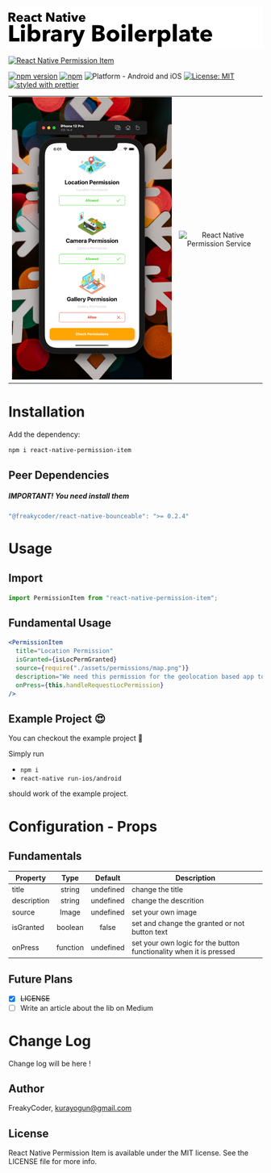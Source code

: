 <img alt="React Native Permission Item" src="assets/logo.png" width="1050"/>

[![React Native Permission Item](https://img.shields.io/badge/-Customizable%2C%20easy%20to%20use%20permission%20item%20component%20for%20React%20Native.-orange?style=for-the-badge)](https://github.com/WrathChaos/react-native-permission-item)

[![npm version](https://img.shields.io/npm/v/react-native-permission-item.svg?style=for-the-badge)](https://www.npmjs.com/package/react-native-permission-item)
[![npm](https://img.shields.io/npm/dt/react-native-permission-item.svg?style=for-the-badge)](https://www.npmjs.com/package/react-native-permission-item)
![Platform - Android and iOS](https://img.shields.io/badge/platform-Android%20%7C%20iOS-blue.svg?style=for-the-badge)
[![License: MIT](https://img.shields.io/badge/License-MIT-green.svg?style=for-the-badge)](https://opensource.org/licenses/MIT)
[![styled with prettier](https://img.shields.io/badge/styled_with-prettier-ff69b4.svg?style=for-the-badge)](https://github.com/prettier/prettier)

<table>
  <tr>
    <td align="center">
      <img alt="React Native Permission Service"
        src="assets/Screenshots/react-native-permission-service.png" />
    </td>
    <td align="center">
      <img alt="React Native Permission Service"
        src="assets/Screenshots/react-native-permission-service.gif" />
    </td>
   </tr>
</table>

# Installation

Add the dependency:

```bash
npm i react-native-permission-item
```

## Peer Dependencies

<h5><i>IMPORTANT! You need install them</i></h5>

```js
"@freakycoder/react-native-bounceable": ">= 0.2.4"
```

# Usage

## Import

```jsx
import PermissionItem from "react-native-permission-item";
```

## Fundamental Usage

```jsx
<PermissionItem
  title="Location Permission"
  isGranted={isLocPermGranted}
  source={require("./assets/permissions/map.png")}
  description="We need this permission for the geolocation based app to function functionally"
  onPress={this.handleRequestLocPermission}
/>
```

## Example Project 😍

You can checkout the example project 🥰

Simply run

- `npm i`
- `react-native run-ios/android`

should work of the example project.

# Configuration - Props

## Fundamentals

| Property    |   Type   |  Default  | Description                                                        |
| ----------- | :------: | :-------: | ------------------------------------------------------------------ |
| title       |  string  | undefined | change the title                                                   |
| description |  string  | undefined | change the descrition                                              |
| source      |  Image   | undefined | set your own image                                                 |
| isGranted   | boolean  |   false   | set and change the granted or not button text                      |
| onPress     | function | undefined | set your own logic for the button functionality when it is pressed |

## Future Plans

- [x] ~~LICENSE~~
- [ ] Write an article about the lib on Medium

# Change Log

Change log will be here !

## Author

FreakyCoder, kurayogun@gmail.com

## License

React Native Permission Item is available under the MIT license. See the LICENSE file for more info.

